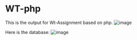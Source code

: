 # WT-php

This is the output for Wt-Assignment based on php.
![image](https://user-images.githubusercontent.com/60499478/125242894-eb318000-e30a-11eb-9ea6-f36906870c3f.png)

Here is the database:
![image](https://user-images.githubusercontent.com/60499478/125243324-92161c00-e30b-11eb-9ed8-d83b6549e112.png)

